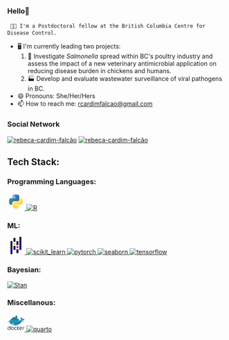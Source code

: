 ### Hello👋

<!--
**rcardim/rcardim** is a ✨ _special_ ✨ repository because its `README.md` (this file) appears on your GitHub profile.
Here are some ideas to get you started:

- 🔭 I’m currently working on ...
- 🌱 I’m currently learning ...
- 👯 I’m looking to collaborate on ...
- 🤔 I’m looking for help with ...
- 💬 Ask me about ...
- 📫 How to reach me: ...
- 😄 Pronouns: ...
- ⚡ Fun fact: ...
-->

	 👩‍💻 I'm a Postdoctoral fellow at the British Columbia Centre for Disease Control.

- 🖥️ I'm currently leading two projects:
    1. 🦠 Investigate *Salmonella* spread within BC's poultry industry and assess the impact of a new veterinary antimicrobial application on reducing disease burden in chickens and humans.
    2. 🏭 Develop and evaluate wastewater surveillance of viral pathogens in BC.
- 😄 Pronouns: She/Her/Hers
- 📫 How to reach me: rcardimfalcao@gmail.com
  
<h3 align="left">Social Network</h3>
<p align="left">
<a href="https://www.linkedin.com/in/rebeca-cardim-falcão-a149539a/" target="blank"><img align="center" src="https://raw.githubusercontent.com/rahuldkjain/github-profile-readme-generator/master/src/images/icons/Social/linked-in-alt.svg" alt="rebeca-cardim-falcão" height="30" width="40" /></a>
<a href="https://scholar.google.com/citations?user=N-s1ySkAAAAJ&hl=" target="blank"><img align="center" src="https://upload.wikimedia.org/wikipedia/commons/c/c7/Google_Scholar_logo.svg" alt="rebeca-cardim-falcão" height="30" width="40" /></a>

<h2 align="left">Tech Stack:</h2>
<h3 align="left"> Programming Languages:</h3>
<p align="left">
<a href="https://www.python.org" target="_blank" rel="noreferrer">
    <img src="https://raw.githubusercontent.com/devicons/devicon/master/icons/python/python-original.svg" alt="python" width="40" height="40"/> </a>
  <a href="https://www.r-project.org/" target="_blank" rel="noreferrer">
    <img src="https://www.r-project.org/Rlogo.png" alt="R" width="40" height="40"/> </a>
</p>
<h3 align="left">ML:</h3>
<p align="left">
  <a href="https://pandas.pydata.org/" target="_blank" rel="noreferrer">
    <img src="https://raw.githubusercontent.com/devicons/devicon/2ae2a900d2f041da66e950e4d48052658d850630/icons/pandas/pandas-original.svg" alt="pandas" width="40" height="40"/> </a>
<a href="https://scikit-learn.org/" target="_blank" rel="noreferrer"><img src="https://upload.wikimedia.org/wikipedia/commons/0/05/Scikit_learn_logo_small.svg" alt="scikit_learn" width="40" height="40"/> </a>
<a href="https://pytorch.org/" target="_blank" rel="noreferrer">
    <img src="https://www.vectorlogo.zone/logos/pytorch/pytorch-icon.svg" alt="pytorch" width="40" height="40"/> </a>
<a href="https://seaborn.pydata.org/" target="_blank" rel="noreferrer">
    <img src="https://seaborn.pydata.org/_images/logo-mark-lightbg.svg" alt="seaborn" width="40" height="40"/> </a>
<a href="https://www.tensorflow.org" target="_blank" rel="noreferrer">
    <img src="https://www.vectorlogo.zone/logos/tensorflow/tensorflow-icon.svg" alt="tensorflow" width="40" height="40"/> </a> 
  </p>
<h3 align="left">Bayesian:</h3>
  <p align="left">
<a href="https://mc-stan.org/" target="_blank" rel="noreferrer">
<img src="https://mc-stan.org/images/stan_logo.png" alt="Stan" width="40" height="40"/> </a>
    </p>

<h3 align="left">Miscellanous:</h3>
<p align="left">
<a href="https://www.docker.com/" target="_blank" rel="noreferrer">
<img src="https://raw.githubusercontent.com/devicons/devicon/master/icons/docker/docker-original-wordmark.svg" alt="docker" width="40" height="40"/> </a><a href="https://quarto.org/"target="_blank" rel="noreferrer">
<img src="https://quarto.org/quarto.png" alt="quarto" width="75" height="35"/> </a>
</p>
